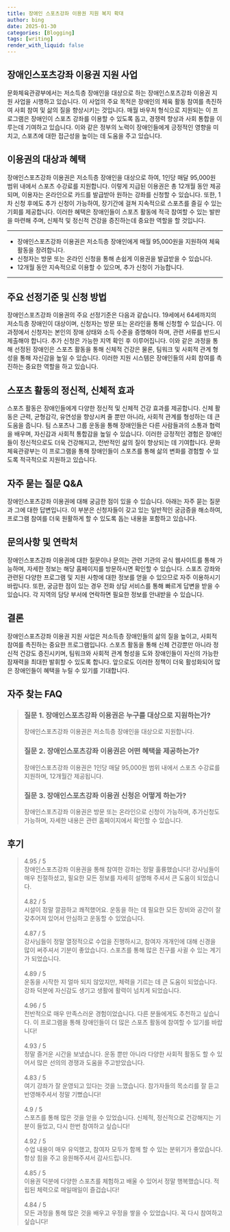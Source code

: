 ```yaml
---
title: 장애인 스포츠강좌 이용권 지원 복지 확대
author: bing
date: 2025-01-30
categories: [Blogging]
tags: [writing]
render_with_liquid: false
---
```

<h2 id='장애인스포츠강좌지원사업'>장애인스포츠강좌 이용권 지원 사업</h2>

<p>문화체육관광부에서는 저소득층 장애인을 대상으로 하는 장애인스포츠강좌 이용권 지원 사업을 시행하고 있습니다. 이 사업의 주요 목적은 장애인의 체육 활동 참여를 촉진하여 사회 참여 및 삶의 질을 향상시키는 것입니다. 매월 바우처 형식으로 지원되는 이 프로그램은 장애인이 스포츠 강좌를 이용할 수 있도록 돕고, 경쟁력 향상과 사회 통합을 이루는데 기여하고 있습니다. 이와 같은 정부의 노력이 장애인들에게 긍정적인 영향을 미치고, 스포츠에 대한 접근성을 높이는 데 도움을 주고 있습니다.</p>

<h2 id='지원대상과혜택'>이용권의 대상과 혜택</h2>

<p>장애인스포츠강좌 이용권은 저소득층 장애인을 대상으로 하여, 1인당 매달 95,000원 범위 내에서 스포츠 수강료를 지원합니다. 이렇게 지급된 이용권은 총 12개월 동안 제공되며, 이용자는 온라인으로 카드를 발급받아 원하는 강좌를 신청할 수 있습니다. 또한, 1차 신청 후에도 추가 신청이 가능하여, 장기간에 걸쳐 지속적으로 스포츠를 즐길 수 있는 기회를 제공합니다. 이러한 혜택은 장애인들이 스포츠 활동에 적극 참여할 수 있는 발판을 마련해 주며, 신체적 및 정신적 건강을 증진하는데 중요한 역할을 할 것입니다.</p>

<hr />

<ul>
    <li>장애인스포츠강좌 이용권은 저소득층 장애인에게 매월 95,000원을 지원하여 체육 활동을 장려합니다.</li>
    <li>신청자는 방문 또는 온라인 신청을 통해 손쉽게 이용권을 발급받을 수 있습니다.</li>
    <li>12개월 동안 지속적으로 이용할 수 있으며, 추가 신청이 가능합니다.</li>
</ul>

<hr />

<h2 id='선정기준과신청방법'>주요 선정기준 및 신청 방법</h2>

<p>장애인스포츠강좌 이용권의 주요 선정기준은 다음과 같습니다. 19세에서 64세까지의 저소득층 장애인이 대상이며, 신청자는 방문 또는 온라인을 통해 신청할 수 있습니다. 이 과정에서 신청자는 본인의 장애 상태와 소득 수준을 증명해야 하며, 관련 서류를 반드시 제출해야 합니다. 추가 신청은 가능한 지역 확인 후 이루어집니다. 이와 같은 과정을 통해 선정된 장애인은 스포츠 활동을 통해 신체적 건강은 물론, 팀워크 및 사회적 관계 형성을 통해 자신감을 높일 수 있습니다. 이러한 지원 시스템은 장애인들의 사회 참여를 촉진하는 중요한 역할을 하고 있습니다.</p>

<h2 id='정신적신체적효과'>스포츠 활동의 정신적, 신체적 효과</h2>

<p>스포츠 활동은 장애인들에게 다양한 정신적 및 신체적 건강 효과를 제공합니다. 신체 활동은 근력, 균형감각, 유연성을 향상시켜 줄 뿐만 아니라, 사회적 관계를 형성하는 데 큰 도움을 줍니다. 팀 스포츠나 그룹 운동을 통해 장애인들은 다른 사람들과의 소통과 협력을 배우며, 자신감과 사회적 통합감을 높일 수 있습니다. 이러한 긍정적인 경험은 장애인들이 정신적으로도 더욱 건강해지고, 전반적인 삶의 질이 향상되는 데 기여합니다. 문화체육관광부는 이 프로그램을 통해 장애인들이 스포츠를 통해 삶의 변화를 경험할 수 있도록 적극적으로 지원하고 있습니다.</p>

<h2 id='자주묻는질문'>자주 묻는 질문 Q&A</h2>

<p>장애인스포츠강좌 이용권에 대해 궁금한 점이 있을 수 있습니다. 아래는 자주 묻는 질문과 그에 대한 답변입니다. 이 부분은 신청자들이 갖고 있는 일반적인 궁금증을 해소하여, 프로그램 참여를 더욱 원활하게 할 수 있도록 돕는 내용을 포함하고 있습니다.</p>

<h2 id='문의사항과연락처'>문의사항 및 연락처</h2>

<p>장애인스포츠강좌 이용권에 대한 질문이나 문의는 관련 기관의 공식 웹사이트를 통해 가능하며, 자세한 정보는 해당 홈페이지를 방문하시면 확인할 수 있습니다. 스포츠 강좌와 관련된 다양한 프로그램 및 지원 사항에 대한 정보를 얻을 수 있으므로 자주 이용하시기 바랍니다. 또한, 궁금한 점이 있는 경우 전화 상담 서비스를 통해 빠르게 답변을 받을 수 있습니다. 각 지역의 담당 부서에 연락하면 필요한 정보를 안내받을 수 있습니다.</p>

<h2 id='결론'>결론</h2>

<p>장애인스포츠강좌 이용권 지원 사업은 저소득층 장애인들의 삶의 질을 높이고, 사회적 참여를 촉진하는 중요한 프로그램입니다. 스포츠 활동을 통해 신체 건강뿐만 아니라 정신적 건강도 증진시키며, 팀워크와 사회적 관계 형성을 도와 장애인들이 자신의 가능한 잠재력을 최대한 발휘할 수 있도록 합니다. 앞으로도 이러한 정책이 더욱 활성화되어 많은 장애인들이 혜택을 누릴 수 있기를 기대합니다.</p>
<h2 id='자주_찾는_FAQ'>자주 찾는 FAQ</h2>
<div itemscope="" itemtype="https://schema.org/FAQPage"> 
<blockquote> 
<div itemscope="" itemprop="mainEntity" itemtype="https://schema.org/Question"> 
<h3 itemprop="name">질문 1. 장애인스포츠강좌 이용권은 누구를 대상으로 지원하는가?</h3> 
<div itemscope="" itemprop="acceptedAnswer" itemtype="https://schema.org/Answer"> 
<span itemprop="text"> 
<p>장애인스포츠강좌 이용권은 저소득층 장애인을 대상으로 지원합니다.</p> 
</span> 
</div> 
</div> 

<div itemscope="" itemprop="mainEntity" itemtype="https://schema.org/Question"> 
<h3 itemprop="name">질문 2. 장애인스포츠강좌 이용권은 어떤 혜택을 제공하는가?</h3> 
<div itemscope="" itemprop="acceptedAnswer" itemtype="https://schema.org/Answer"> 
<span itemprop="text"> 
<p>장애인스포츠강좌 이용권은 1인당 매달 95,000원 범위 내에서 스포츠 수강료를 지원하며, 12개월간 제공됩니다.</p> 
</span> 
</div> 
</div> 

<div itemscope="" itemprop="mainEntity" itemtype="https://schema.org/Question"> 
<h3 itemprop="name">질문 3. 장애인스포츠강좌 이용권 신청은 어떻게 하는가?</h3> 
<div itemscope="" itemprop="acceptedAnswer" itemtype="https://schema.org/Answer"> 
<span itemprop="text"> 
<p>장애인스포츠강좌 이용권은 방문 또는 온라인으로 신청이 가능하며, 추가신청도 가능하며, 자세한 내용은 관련 홈페이지에서 확인할 수 있습니다.</p> 
</span> 
</div> 
</div> 
</blockquote> 
</div>
<h2 id='후기'>후기</h2>
<div itemscope itemtype="https://schema.org/Product">
  <blockquote>
  <div itemprop="review" itemscope itemtype="https://schema.org/Review">
      <div itemprop="reviewRating" itemscope itemtype="https://schema.org/Rating"> <span itemprop="ratingValue">4.95</span> / <span itemprop="bestRating">5</span> </div>
      <span itemprop="reviewBody">장애인스포츠강좌 이용권을 통해 참여한 강좌는 정말 훌륭했습니다! 강사님들이 매우 친절하셨고, 필요한 모든 정보를 자세히 설명해 주셔서 큰 도움이 되었습니다.</span>
  </div>
  <br>
  <div itemprop="review" itemscope itemtype="https://schema.org/Review">
      <div itemprop="reviewRating" itemscope itemtype="https://schema.org/Rating"> <span itemprop="ratingValue">4.82</span> / <span itemprop="bestRating">5</span> </div>
      <span itemprop="reviewBody">시설이 정말 깔끔하고 쾌적했어요. 운동을 하는 데 필요한 모든 장비와 공간이 잘 갖추어져 있어서 안심하고 운동할 수 있었습니다.</span>
  </div>
  <br>
  <div itemprop="review" itemscope itemtype="https://schema.org/Review">
      <div itemprop="reviewRating" itemscope itemtype="https://schema.org/Rating"> <span itemprop="ratingValue">4.87</span> / <span itemprop="bestRating">5</span> </div>
      <span itemprop="reviewBody">강사님들이 정말 열정적으로 수업을 진행하시고, 참여자 개개인에 대해 신경을 많이 써주셔서 기분이 좋았습니다. 스포츠를 통해 많은 친구를 사귈 수 있는 계기가 되었습니다.</span>
  </div>
  <br>
  <div itemprop="review" itemscope itemtype="https://schema.org/Review">
      <div itemprop="reviewRating" itemscope itemtype="https://schema.org/Rating"> <span itemprop="ratingValue">4.89</span> / <span itemprop="bestRating">5</span> </div>
      <span itemprop="reviewBody">운동을 시작한 지 얼마 되지 않았지만, 체력을 기르는 데 큰 도움이 되었습니다. 강좌 덕분에 자신감도 생기고 생활에 활력이 넘치게 되었습니다.</span>
  </div>
  <br>
  <div itemprop="review" itemscope itemtype="https://schema.org/Review">
      <div itemprop="reviewRating" itemscope itemtype="https://schema.org/Rating"> <span itemprop="ratingValue">4.96</span> / <span itemprop="bestRating">5</span> </div>
      <span itemprop="reviewBody">전반적으로 매우 만족스러운 경험이었습니다. 다른 분들에게도 추천하고 싶습니다. 이 프로그램을 통해 장애인들이 더 많은 스포츠 활동에 참여할 수 있기를 바랍니다!</span>
  </div>
  <br>
  <div itemprop="review" itemscope itemtype="https://schema.org/Review">
      <div itemprop="reviewRating" itemscope itemtype="https://schema.org/Rating"> <span itemprop="ratingValue">4.93</span> / <span itemprop="bestRating">5</span> </div>
      <span itemprop="reviewBody">정말 즐거운 시간을 보냈습니다. 운동 뿐만 아니라 다양한 사회적 활동도 할 수 있어서 많은 선의의 경쟁과 도움을 주고받았습니다.</span>
  </div>
  <br>
  <div itemprop="review" itemscope itemtype="https://schema.org/Review">
      <div itemprop="reviewRating" itemscope itemtype="https://schema.org/Rating"> <span itemprop="ratingValue">4.83</span> / <span itemprop="bestRating">5</span> </div>
      <span itemprop="reviewBody">여기 강좌가 잘 운영되고 있다는 것을 느꼈습니다. 참가자들의 목소리를 잘 듣고 반영해주셔서 정말 기뻤습니다!</span>
  </div>
  <br>
  <div itemprop="review" itemscope itemtype="https://schema.org/Review">
      <div itemprop="reviewRating" itemscope itemtype="https://schema.org/Rating"> <span itemprop="ratingValue">4.9</span> / <span itemprop="bestRating">5</span> </div>
      <span itemprop="reviewBody">스포츠를 통해 많은 것을 얻을 수 있었습니다. 신체적, 정신적으로 건강해지는 기분이 들었고, 다시 한번 참여하고 싶습니다!</span>
  </div>
  <br>
  <div itemprop="review" itemscope itemtype="https://schema.org/Review">
      <div itemprop="reviewRating" itemscope itemtype="https://schema.org/Rating"> <span itemprop="ratingValue">4.92</span> / <span itemprop="bestRating">5</span> </div>
      <span itemprop="reviewBody">수업 내용이 매우 유익했고, 참여자 모두가 함께 할 수 있는 분위기가 좋았습니다. 항상 힘을 주고 응원해주셔서 감사드립니다.</span>
  </div>
  <br>
  <div itemprop="review" itemscope itemtype="https://schema.org/Review">
      <div itemprop="reviewRating" itemscope itemtype="https://schema.org/Rating"> <span itemprop="ratingValue">4.85</span> / <span itemprop="bestRating">5</span> </div>
      <span itemprop="reviewBody">이용권 덕분에 다양한 스포츠를 체험하고 배울 수 있어서 정말 행복했습니다. 적립된 체력으로 매일매일이 즐겁습니다!</span>
  </div>
  <br>
  <div itemprop="review" itemscope itemtype="https://schema.org/Review">
      <div itemprop="reviewRating" itemscope itemtype="https://schema.org/Rating"> <span itemprop="ratingValue">4.84</span> / <span itemprop="bestRating">5</span> </div>
      <span itemprop="reviewBody">모든 과정을 통해 많은 것을 배우고 우정을 쌓을 수 있었습니다. 꼭 다시 참여하고 싶습니다!</span>
  </div>
  </blockquote>
</div>
